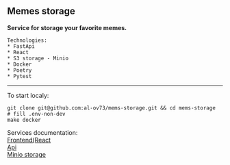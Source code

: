 Memes storage
---
<b>Service for storage your favorite memes.</b></br>

```
Technologies:
* FastApi
* React
* S3 storage - Minio
* Docker
* Poetry
* Pytest
```

---
To start localy:
```commandline
git clone git@github.com:al-ov73/mems-storage.git && cd mems-storage
# fill .env-non-dev
make docker
```
Services documentation:</br>
[Frontend(React](https://github.com/al-ov73/mems-storage/blob/main/frontend/README.md)</br>
[Api](https://github.com/al-ov73/mems-storage/blob/main/api/README.md)</br>
[Minio storage](https://github.com/al-ov73/mems-storage/blob/main/storage/README.md)</br>
